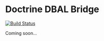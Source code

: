 # Doctrine DBAL Bridge

[![Build Status](https://travis-ci.org/simple-es/doctrine-dbal-bridge.svg?branch=master)](https://travis-ci.org/simple-es/doctrine-dbal-bridge)

Coming soon...
